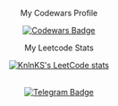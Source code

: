 <div align="center">
  
  My Codewars Profile

  [![Codewars Badge](https://www.codewars.com/users/AlkirMeccer/badges/large)](https://www.codewars.com/users/AlkirMeccer)

  My Leetcode Stats 

  [![KnlnKS's LeetCode stats](https://leetcode-stats-six.vercel.app/api?username=alkirmeccer94&theme=dark)](https://github.com/AIk1r/leetcode-stats)

  <br>
  
  
  <a href="https://t.me/Merccer">
    <img src="https://img.shields.io/badge/-Telegram-blue?style=for-the-badge&logo=telegram&logoColor=white" alt="Telegram Badge"/>
  </a>
  <br>
</div>

